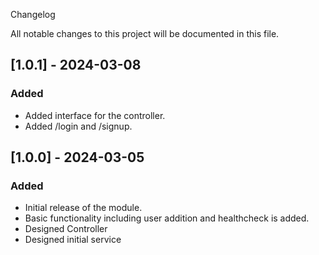 Changelog

All notable changes to this project will be documented in this file.

## [1.0.1] - 2024-03-08
### Added
- Added interface for the controller.
- Added /login and /signup.

## [1.0.0] - 2024-03-05
### Added
- Initial release of the module.
- Basic functionality including user addition and healthcheck is added.
- Designed Controller
- Designed initial service

[//]: # (Sample for changed and fixed)

[//]: # (### Changed)

[//]: # (- Refactored codebase for improved readability and maintainability.)

[//]: # (- Updated UI elements for better user experience.)

[//]: # (- Optimized database queries for faster performance.)

[//]: # (- Improved error handling and logging mechanisms.)

[//]: # ()
[//]: # (### Fixed)

[//]: # (- Resolved issue with user authentication failing under specific conditions.)

[//]: # (- Fixed bug causing incorrect data to be displayed on the dashboard.)

[//]: # (- Addressed security vulnerabilities identified in the codebase.)